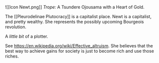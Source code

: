 ![[Icon Newt.png]]
*Trope:* A Tsundere Ojousama with a Heart of Gold.

The [[Pleurodelinae Plutocracy]] is a capitalist place. Newt is a capitalist, and pretty wealthy. She represents the possibly upcoming Bourgeois revolution.

A *little bit* of a plotter.

See https://en.wikipedia.org/wiki/Effective_altruism. She believes that the best way to achieve gains for society is just to become rich and use those riches.